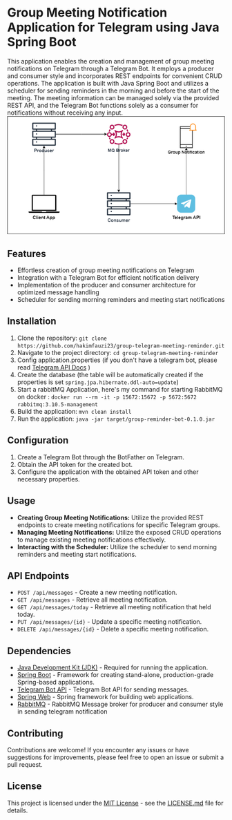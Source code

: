 # Group Meeting Notification Application for Telegram using Java Spring Boot

This application enables the creation and management of group meeting notifications on Telegram through a Telegram Bot. It employs a producer and consumer style and incorporates REST endpoints for convenient CRUD operations. The application is built with Java Spring Boot and utilizes a scheduler for sending reminders in the morning and before the start of the meeting. The meeting information can be managed solely via the provided REST API, and the Telegram Bot functions solely as a consumer for notifications without receiving any input.
![Image description](./flow.png "App Flow")
## Features

- Effortless creation of group meeting notifications on Telegram
- Integration with a Telegram Bot for efficient notification delivery
- Implementation of the producer and consumer architecture for optimized message handling
- Scheduler for sending morning reminders and meeting start notifications

## Installation

1. Clone the repository: `git clone https://github.com/hakimfauzi23/group-telegram-meeting-reminder.git`
2. Navigate to the project directory: `cd group-telegram-meeting-reminder`
3. Config application.properties (if you don't have a telegram bot, please read [Telegram API Docs](https://core.telegram.org/bots/api) )
4. Create the database (the table will be automatically created if the properties is set `spring.jpa.hibernate.ddl-auto=update`)
5. Start a rabbitMQ Application, here's my command for starting RabbitMQ on docker : `docker run --rm -it -p 15672:15672 -p 5672:5672 rabbitmq:3.10.5-management`
6. Build the application: `mvn clean install`
7. Run the application: `java -jar target/group-reminder-bot-0.1.0.jar`

## Configuration

1. Create a Telegram Bot through the BotFather on Telegram.
2. Obtain the API token for the created bot.
3. Configure the application with the obtained API token and other necessary properties.

## Usage

- **Creating Group Meeting Notifications:** Utilize the provided REST endpoints to create meeting notifications for specific Telegram groups.
- **Managing Meeting Notifications:** Utilize the exposed CRUD operations to manage existing meeting notifications effectively.
- **Interacting with the Scheduler:** Utilize the scheduler to send morning reminders and meeting start notifications.

## API Endpoints

- `POST /api/messages` - Create a new meeting notification.
- `GET /api/messages` - Retrieve all meeting notification.
- `GET /api/messages/today` - Retrieve all meeting notification that held today.
- `PUT /api/messages/{id}` - Update a specific meeting notification.
- `DELETE /api/messages/{id}` - Delete a specific meeting notification.

## Dependencies

- [Java Development Kit (JDK)](https://www.oracle.com/java/technologies/javase-jdk11-downloads.html) - Required for running the application.
- [Spring Boot](https://spring.io/projects/spring-boot) - Framework for creating stand-alone, production-grade Spring-based applications.
- [Telegram Bot API](https://core.telegram.org/bots/api) - Telegram Bot API for sending messages.
- [Spring Web](https://spring.io/guides/gs/spring-boot/) - Spring framework for building web applications.
- [RabbitMQ](https://www.rabbitmq.com/) - RabbitMQ Message broker for producer and consumer style in sending telegram notification

## Contributing

Contributions are welcome! If you encounter any issues or have suggestions for improvements, please feel free to open an issue or submit a pull request.

## License

This project is licensed under the [MIT License](https://opensource.org/licenses/MIT) - see the [LICENSE.md](LICENSE.md) file for details.
